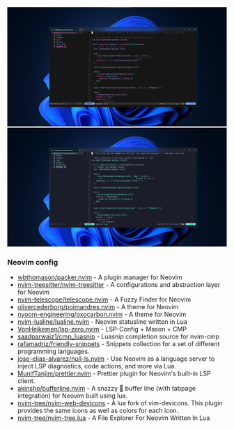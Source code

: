 <img src="./images/Tema1Neovim.png">
<img src="./images/tema2Neovim.png">

### Neovim config

- [wbthomason/packer.nvim](https://github.com/wbthomason/packer.nvim) - A plugin manager for Neovim
- [nvim-treesitter/nvim-treesitter](https://github.com/nvim-treesitter/nvim-treesitter) - A configurations and abstraction layer for Neovim
- [nvim-telescope/telescope.nvim](https://github.com/nvim-telescope/telescope.nvim) - A Fuzzy Finder for Neovim
- [olivercederborg/poimandres.nvim](https://github.com/olivercederborg/poimandres.nvim) - A theme for Neovim
- [nyoom-engineering/oxocarbon.nvim](https://github.com/nyoom-engineering/oxocarbon.nvim) - A theme for Neovim
- [nvim-lualine/lualine.nvim](https://github.com/nvim-lualine/lualine.nvim) - Neovim statusline written in Lua
- [VonHeikemen/lsp-zero.nvim](https://github.com/VonHeikemen/lsp-zero.nvim) - LSP-Config + Mason + CMP
- [saadparwaiz1/cmp_luasnip](https://github.com/saadparwaiz1/cmp_luasnip) - Luasnip completion source for nvim-cmp
- [rafamadriz/friendly-snippets](https://github.com/rafamadriz/friendly-snippets) - Snippets collection for a set of different programming languages.
- [jose-elias-alvarez/null-ls.nvim](https://github.com/jose-elias-alvarez/null-ls.nvim) - Use Neovim as a language server to inject LSP diagnostics, code actions, and more via Lua.
- [MunifTanjim/prettier.nvim](https://github.com/MunifTanjim/prettier.nvim) - Prettier plugin for Neovim's built-in LSP client.
- [akinsho/bufferline.nvim](https://github.com/akinsho/bufferline.nvim) - A snazzy 💅 buffer line (with tabpage integration) for Neovim built using lua.
- [nvim-tree/nvim-web-devicons](https://github.com/nvim-tree/nvim-web-devicons) - A lua fork of vim-devicons. This plugin provides the same icons as well as colors for each icon.
- [nvim-tree/nvim-tree.lua](https://github.com/nvim-tree/nvim-tree.lua) - A File Explorer For Neovim Written In Lua
